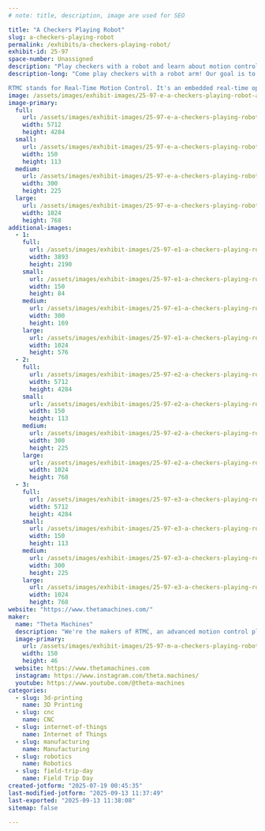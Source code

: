 ```yaml
---
# note: title, description, image are used for SEO

title: "A Checkers Playing Robot"
slug: a-checkers-playing-robot
permalink: /exhibits/a-checkers-playing-robot/
exhibit-id: 25-97
space-number: Unassigned
description: "Play checkers with a robot and learn about motion control!"
description-long: "Come play checkers with a robot arm! Our goal is to get you excited about robotics and show off our brand new motion controller: the RTMC Card.

RTMC stands for Real-Time Motion Control. It's an embedded real-time operating system (RTOS) that allows you to write custom motion control solutions for robots, CNCs, and other automated devices. Find out how you can use RTMC in your next project!"
image: /assets/images/exhibit-images/25-97-e-a-checkers-playing-robot-arm-300x225.jpg
image-primary: 
  full:
    url: /assets/images/exhibit-images/25-97-e-a-checkers-playing-robot-arm-full.jpg
    width: 5712
    height: 4284
  small:
    url: /assets/images/exhibit-images/25-97-e-a-checkers-playing-robot-arm-150x113.jpg
    width: 150
    height: 113
  medium:
    url: /assets/images/exhibit-images/25-97-e-a-checkers-playing-robot-arm-300x225.jpg
    width: 300
    height: 225
  large:
    url: /assets/images/exhibit-images/25-97-e-a-checkers-playing-robot-arm-1024x768.jpg
    width: 1024
    height: 768
additional-images: 
  - 1:
    full:
      url: /assets/images/exhibit-images/25-97-e1-a-checkers-playing-robot-booth-169-full.jpg
      width: 3893
      height: 2190
    small:
      url: /assets/images/exhibit-images/25-97-e1-a-checkers-playing-robot-booth-169-150x84.jpg
      width: 150
      height: 84
    medium:
      url: /assets/images/exhibit-images/25-97-e1-a-checkers-playing-robot-booth-169-300x169.jpg
      width: 300
      height: 169
    large:
      url: /assets/images/exhibit-images/25-97-e1-a-checkers-playing-robot-booth-169-1024x576.jpg
      width: 1024
      height: 576
  - 2:
    full:
      url: /assets/images/exhibit-images/25-97-e2-a-checkers-playing-robot-arm-6564-full.jpg
      width: 5712
      height: 4284
    small:
      url: /assets/images/exhibit-images/25-97-e2-a-checkers-playing-robot-arm-6564-150x113.jpg
      width: 150
      height: 113
    medium:
      url: /assets/images/exhibit-images/25-97-e2-a-checkers-playing-robot-arm-6564-300x225.jpg
      width: 300
      height: 225
    large:
      url: /assets/images/exhibit-images/25-97-e2-a-checkers-playing-robot-arm-6564-1024x768.jpg
      width: 1024
      height: 768
  - 3:
    full:
      url: /assets/images/exhibit-images/25-97-e3-a-checkers-playing-robot-delta-full.jpg
      width: 5712
      height: 4284
    small:
      url: /assets/images/exhibit-images/25-97-e3-a-checkers-playing-robot-delta-150x113.jpg
      width: 150
      height: 113
    medium:
      url: /assets/images/exhibit-images/25-97-e3-a-checkers-playing-robot-delta-300x225.jpg
      width: 300
      height: 225
    large:
      url: /assets/images/exhibit-images/25-97-e3-a-checkers-playing-robot-delta-1024x768.jpg
      width: 1024
      height: 768
website: "https://www.thetamachines.com/"
maker: 
  name: "Theta Machines"
  description: "We're the makers of RTMC, an advanced motion control platform for robots, CNCs, and other automated devices."
  image-primary:
    url: /assets/images/exhibit-images/25-97-m-a-checkers-playing-robot-theta-machines-920x283-whitebg-150x46.png
    width: 150
    height: 46
  website: https://www.thetamachines.com
  instagram: https://www.instagram.com/theta.machines/
  youtube: https://www.youtube.com/@theta-machines
categories: 
  - slug: 3d-printing
    name: 3D Printing
  - slug: cnc
    name: CNC
  - slug: internet-of-things
    name: Internet of Things
  - slug: manufacturing
    name: Manufacturing
  - slug: robotics
    name: Robotics
  - slug: field-trip-day
    name: Field Trip Day
created-jotform: "2025-07-19 00:45:35"
last-modified-jotform: "2025-09-13 11:37:49"
last-exported: "2025-09-13 11:38:08"
sitemap: false

---
```

